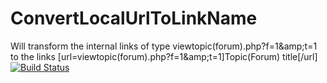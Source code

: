 ConvertLocalUrlToLinkName
=========================

Will transform the internal links of type viewtopic(forum).php?f=1&amp;amp;t=1 to the links [url=viewtopic(forum).php?f=1&amp;amp;t=1]Topic(Forum) title[/url]
<a href="https://travis-ci.org/HAMMER663/ConvertLocalUrlToLinkName"><img style="max-width:100%;" data-canonical-src="https://travis-ci.org/BoardTools/upload.svg?branch=master" alt="Build Status" src="https://travis-ci.org/HAMMER663/ConvertLocalUrlToLinkName.svg?branch=master"></a>
